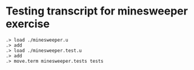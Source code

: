 # Testing transcript for minesweeper exercise

```ucm
.> load ./minesweeper.u
.> add
.> load ./minesweeper.test.u
.> add
.> move.term minesweeper.tests tests
```

